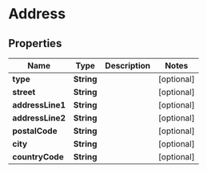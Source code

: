 

# Address

## Properties

Name | Type | Description | Notes
------------ | ------------- | ------------- | -------------
**type** | **String** |  |  [optional]
**street** | **String** |  |  [optional]
**addressLine1** | **String** |  |  [optional]
**addressLine2** | **String** |  |  [optional]
**postalCode** | **String** |  |  [optional]
**city** | **String** |  |  [optional]
**countryCode** | **String** |  |  [optional]



